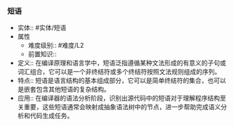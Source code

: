 ###  短语 
- 实体:: #实体/短语 
- 属性
	- 难度级别:: #难度/L2 
	- 前置知识::
- 定义::  在编译原理和语言学中，短语泛指遵循某种文法形成的有意义的子句或词汇组合，它可以是一个非终结符或多个终结符按照文法规则组成的序列。
- 特点::  短语是语言结构的基本组成部分，它可以是简单终结符的集合，也可以是嵌套包含其他短语的复杂结构。
- 应用:: 在编译器的语法分析阶段，识别出源代码中的短语对于理解程序结构至关重要，这些短语通常会映射成抽象语法树中的节点，进一步帮助完成语义分析和代码生成任务。